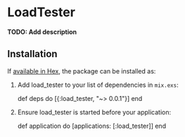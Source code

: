 # LoadTester

**TODO: Add description**

## Installation

If [available in Hex](https://hex.pm/docs/publish), the package can be installed as:

  1. Add load_tester to your list of dependencies in `mix.exs`:

        def deps do
          [{:load_tester, "~> 0.0.1"}]
        end

  2. Ensure load_tester is started before your application:

        def application do
          [applications: [:load_tester]]
        end
